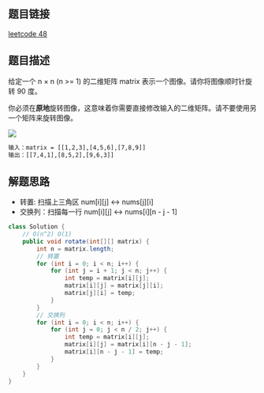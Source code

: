 ## 题目链接

[leetcode 48](https://leetcode.cn/problems/rotate-image/)

## 题目描述

给定一个 n × n (n >= 1) 的二维矩阵 matrix 表示一个图像。请你将图像顺时针旋转 90 度。

你必须在**原地**旋转图像，这意味着你需要直接修改输入的二维矩阵。请不要使用另一个矩阵来旋转图像。


![](https://s3.bmp.ovh/imgs/2022/09/07/897a5089d9d51709.png)
```html
输入：matrix = [[1,2,3],[4,5,6],[7,8,9]]
输出：[[7,4,1],[8,5,2],[9,6,3]]
```

## 解题思路

- 转置: 扫描上三角区 num[i][j] <-> nums[j][i]
- 交换列：扫描每一行 num[i][j] <-> nums[i][n - j - 1]

```java
class Solution {
    // O(n^2) O(1)
    public void rotate(int[][] matrix) {
        int n = matrix.length;
        // 转置
        for (int i = 0; i < n; i++) {
            for (int j = i + 1; j < n; j++) {
                int temp = matrix[i][j];
                matrix[i][j] = matrix[j][i];
                matrix[j][i] = temp;
            }
        }
        // 交换列
        for (int i = 0; i < n; i++) {
            for (int j = 0; j < n / 2; j++) {
                int temp = matrix[i][j];
                matrix[i][j] = matrix[i][n - j - 1];
                matrix[i][n - j - 1] = temp;
            }
        }
    }
}
```

